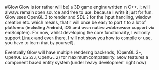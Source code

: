 #Glow
Glow is (or rather will be) a 3D game engine written in C++. It will always remain open source and free to use, because I write it just for fun.
Glow uses OpenGL 3 to render and SDL 2 for the Input handling, window creation etc. which means, that it will once be easy to port it to a lot of platforms (including Android, iOS and even native webbrowser
support via emScripten).
For now, whilst developing the core functionality, I will only support Linux (and even there, I will not show you how to compile or use, you have to learn that by yourself).

Eventually Glow will have multiple rendering backends, (OpenGL 3+, OpenGL ES 2/3, OpenGL 2) for maximum compatibility.
Glow features a component based entity system (under heavy development right now)



